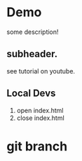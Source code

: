 # Demo

some description!

## subheader.
see tutorial on youtube.

## Local Devs

1. open index.html 
2. close index.html

# git branch 
